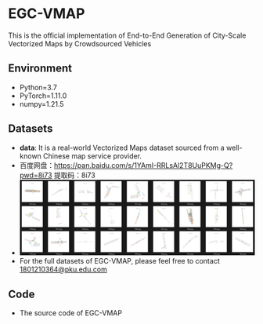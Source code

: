 # EGC-VMAP

This is the official implementation of End-to-End Generation of City-Scale Vectorized Maps by Crowdsourced Vehicles

## Environment
* Python=3.7
* PyTorch=1.11.0
* numpy=1.21.5

## Datasets
* **data**: It is a real-world Vectorized Maps dataset sourced from a well-known Chinese map service provider.
* 百度网盘：https://pan.baidu.com/s/1YAmI-RRLsAl2T8UuPKMg-Q?pwd=8i73 提取码：8i73
* ![Data Examples](./example.png)
* For the full datasets of EGC-VMAP, please feel free to contact 1801210364@pku.edu.com

## Code
* The source code of EGC-VMAP
